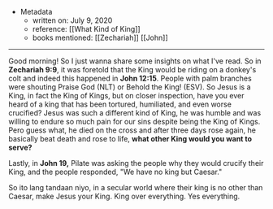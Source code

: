 - Metadata
	- written on: July 9, 2020
	- reference: [[What Kind of King]]
	- books mentioned: [[Zechariah]] [[John]]

---

Good morning! So I just wanna share some insights on what I've read. So in **Zechariah 9:9**, it was foretold that the King would be riding on a donkey's colt and indeed this happened in **John 12:15**. People with palm branches were shouting Praise God (NLT) or Behold the King! (ESV). So Jesus is a King, in fact the King of Kings, but on closer inspection, have you ever heard of a king that has been tortured, humiliated, and even worse crucified? Jesus was such a different kind of King, he was humble and was willing to endure so much pain for our sins despite being the King of Kings. Pero guess what, he died on the cross and after three days rose again, he basically beat death and rose to life, **what other King would you want to serve?**

Lastly, in **John 19,** Pilate was asking the people why they would crucify their King, and the people responded, "We have no king but Caesar."

So ito lang tandaan niyo, in a secular world where their king is no other than Caesar, make Jesus your King. King over everything. Yes everything.